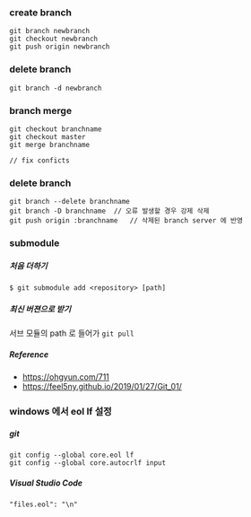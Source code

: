 ### create branch
```
git branch newbranch
git checkout newbranch
git push origin newbranch
```

### delete branch
```
git branch -d newbranch
```

### branch merge
```
git checkout branchname
git checkout master
git merge branchname

// fix conficts
```

### delete branch
```
git branch --delete branchname
git branch -D branchname  // 오류 발생할 경우 강제 삭제
git push origin :branchname   // 삭제된 branch server 에 반영
```

### submodule
##### 처음 더하기
```
$ git submodule add <repository> [path]
```
##### 최신 버젼으로 받기
서브 모듈의 path 로 들어가 `git pull`

##### Reference
* https://ohgyun.com/711
* https://feel5ny.github.io/2019/01/27/Git_01/

### windows 에서 eol lf 설정
##### git
```
git config --global core.eol lf
git config --global core.autocrlf input
```
##### Visual Studio Code
```
"files.eol": "\n"
```
